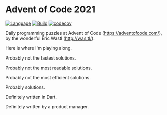 # Advent of Code 2021

[![Language](https://img.shields.io/badge/language-Dart-blue.svg)](https://dart.dev)
[![Build](https://github.com/timsneath/advent-of-code-2021/actions/workflows/setup.yml/badge.svg)](https://github.com/timsneath/advent-of-code-2021/actions/workflows/setup.yml)
[![codecov](https://codecov.io/gh/timsneath/advent-of-code-2021/branch/main/graph/badge.svg?token=EGVM3K0K0M)](https://codecov.io/gh/timsneath/advent-of-code-2021)

Daily programming puzzles at Advent of Code (https://adventofcode.com/), by the wonderful Eric Wastl (http://was.tl/).

Here is where I'm playing along.

Probably not the fastest solutions.

Probably not the most readable solutions.

Probably not the most efficient solutions.

Probably solutions.

Definitely written in Dart.

Definitely written by a product manager.
